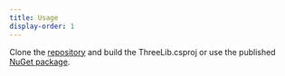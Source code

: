 ```yaml
---
title: Usage
display-order: 1
---
```

Clone the [repository](https://github.com/mcneel/ThreeLib/) and build the ThreeLib.csproj or use the published [NuGet package](https://www.nuget.org/packages/ThreeLib/).

